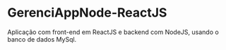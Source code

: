 # GerenciAppNode-ReactJS
</h2>Aplicação com front-end em ReactJS e backend com NodeJS, usando o banco de dados MySql.</h2>
